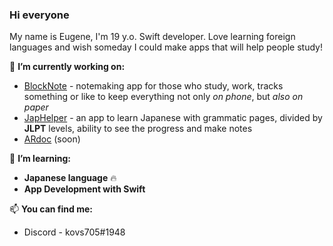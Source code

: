 ### Hi everyone

My name is Eugene, I'm 19 y.o. Swift developer. Love learning foreign languages and wish someday I could make apps that will help people study!

🔭 **I’m currently working on:**
 - [BlockNote](https://github.com/kovs705/BlockNote) - notemaking app for those who study, work, tracks something or like to keep everything not only _on phone_, but _also on paper_
 - [JapHelper](https://github.com/kovs705/JapHelper) - an app to learn Japanese with grammatic pages, divided by **JLPT** levels, ability to see the progress and make notes
 - [ARdoc](https://github.com/kovs705/ARdoc) (soon)

🌱 **I’m learning:**
- **Japanese language** 🔥
- **App Development with Swift**

📫 **You can find me:**
 - Discord - kovs705#1948
